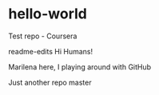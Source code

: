 # hello-world
Test repo - Coursera

readme-edits
Hi Humans!

Marilena here, I playing around with GitHub

Just another repo
master
